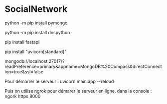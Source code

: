 # SocialNetwork

python -m pip install pymongo

python -m pip install dnspython

pip install fastapi

pip install "uvicorn[standard]"

mongodb://localhost:27017/?readPreference=primary&appname=MongoDB%20Compass&directConnection=true&ssl=false

Pour démarrer le serveur : uvicorn main:app --reload

Puis on utilise ngrok pour démarer le serveur en ligne. 
dans la console : ngork https 8000
